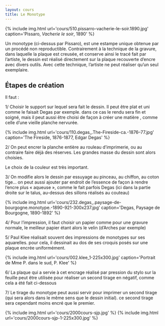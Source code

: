 ```yaml
---
layout: cours
title: Le Monotype
---
```


{% include img.html url='cours/510.pissarro-vacherie-le-soir.1890.jpg' caption='Pissaro, *Vacherie le soir*, 1890' %}

Un monotype (ci-dessus  par Pissaro), est une estampe unique obtenue par un procédé non reproductible. Contrairement à la technique de la gravure, dans laquelle la plaque est creusée, et conserve ainsi le tracé fait par l’artiste, le dessin est  réalisé  directement sur la plaque recouverte d’encre avec divers outils. Avec cette technique, l’artiste ne peut réaliser qu’un seul exemplaire.

## Étapes de création

Il faut :

1/ Choisir le support sur lequel sera fait le dessin. Il peut être plat et uni comme le faisait Degas par exemple. dans ce cas le rendu sera fin et soigné, mais il peut aussi être choisi de façon à créer une matière , comme celle d’une vieille planche nervurée.

{% include img.html url='cours/110.degas_.The-Fireside-ca.-1876–77.jpg' caption='The Fireside, 1876-1877, Edgar Degas' %}


2/ On peut encrer la planche entière au rouleau d’imprimerie, ou au contraire faire déjà des réserves. Les grandes masse du dessin sont alors choisies.

Le choix de la couleur est très important.

3/ On modifie alors le dessin par essuyage au pinceau, au chiffon, au coton tige… on peut aussi ajouter par endroit de l’essence de façon à rendre l’encre plus « aqueuse », comme le fait parfois Degas (ici dans la partie droite sur le talus, au-dessus des sillons réalisés au couteau)

{% include img.html url='cours/232.degas_.paysage-de-bourgogne.monotype.-1890-921-300x237.jpg' caption='Degas, Paysage de Bourgogne, 1890-1892' %}


4/ Pour l’impression,  il faut choisir un papier comme pour une gravure normale, le meilleur papier étant alors le velin (d’Arches par exemple)

5/ Paul Klee réalisait souvent des impressions de monotypes sur ses aquarelles. pour cela, il dessinait au dos de ses croquis posés sur une plaque encrée uniformément.


{% include img.html url='cours/002.klee_1-225x300.jpg' caption='Portrait de Mme P. dans le sud, P. Klee' %}

6/ La plaque qui a servie à cet encrage réalisé par pression du stylo sur la feuille peut être utilisée pour réaliser un second tirage en négatif, comme cela a été fait ci-dessous

7/ Le tirage du monotype peut aussi servir pour imprimer un second tirage (qui sera alors dans le même sens que le dessin initial). ce second tirage sera cependant moins encré que le premier.

{% include img.html url='cours/2000cours-sjp.jpg' %}
{% include img.html url='cours/2000cours-sjp-1-225x300.jpg' %}

